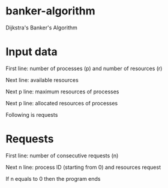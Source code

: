 # banker-algorithm
Dijkstra's Banker's Algorithm

# Input data
First line: number of processes (p) and number of resources (r)

Next line: available resources

Next p line: maximum resources of processes

Next p line: allocated resources of processes

Following is requests

# Requests

First line: number of consecutive requests (n)

Next n line: process ID (starting from 0) and resources request

If n equals to 0 then the program ends
